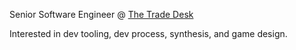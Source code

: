 Senior Software Engineer @ [The Trade Desk](www.thetradedesk.com)

Interested in dev tooling, dev process, synthesis, and game design.
